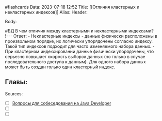 #flashcards
Data: 2023-07-18 12:52
Title: [[Отличия кластерных и некластерных индексов]]
Alias:
Header:




Body:


#БД 
В чем отличия между кластерными и некластерными индексами?
!---
Ответ:
	- Некластерные индексы - данные физически расположены в произвольном порядке, но логически упорядочены согласно индексу. Такой тип индексов подходит для часто изменяемого набора данных.
	- При кластерном индексировании данные физически упорядочены, что серьезно повышает скорость выборок данных (но только в случае последовательного доступа к данным). Для одного набора данных может быть создан только один кластерный индекс.
<!--SR:!2023-11-03,10,290-->




Главы:
-


Sources:
- [ ] [Вопросы для собеседования на Java Developer](https://github.com/enhorse/java-interview/blob/master/README.md#%D0%9E%D0%9E%D0%9F)
- [ ] []()
- [ ] []()

